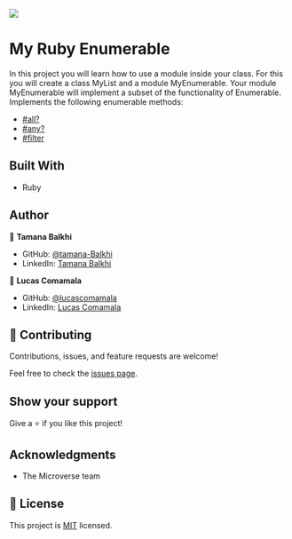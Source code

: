 ![](https://img.shields.io/badge/Microverse-blueviolet)

# My Ruby Enumerable

In this project you will learn how to use a module inside your class. For this you will create a class MyList and a module MyEnumerable. Your module MyEnumerable will implement a subset of the functionality of Enumerable. Implements the following enumerable methods:
- [#all?](https://ruby-doc.org/core-3.0.0/Enumerable.html#method-i-all-3F)
- [#any?](https://ruby-doc.org/core-3.0.0/Enumerable.html#method-i-any-3F)
- [#filter](https://ruby-doc.org/core-3.0.0/Enumerable.html#method-i-filter)

## Built With

- Ruby

## Author

👤 **Tamana Balkhi**

- GitHub: [@tamana-Balkhi](https://github.com/tamana-Balkhi)
- LinkedIn: [Tamana Balkhi](https://www.linkedin.com/in/tamana-balkhi-1212171b6/)

👤 **Lucas Comamala**

- GitHub: [@lucascomamala](https://github.com/lucascomamala/)
- LinkedIn: [Lucas Comamala](https://linkedin.com/in/lucas-comamala/)

## 🤝 Contributing

Contributions, issues, and feature requests are welcome!

Feel free to check the [issues page](../../issues/).

## Show your support

Give a ⭐️ if you like this project!

## Acknowledgments

- The Microverse team

## 📝 License

This project is [MIT](./LICENSE) licensed.
